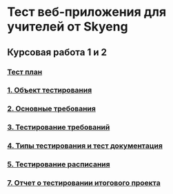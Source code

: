 # Тест веб-приложения для учителей от Skyeng
## Курсовая работа 1 и 2

### [Тест план](https://github.com/ELvovo7/-1-2-Skypro-/blob/main/docs/Тест%20план.md)

### [1. Объект тестирования](https://github.com/ELvovo7/-1-2-Skypro-/blob/main/docs/Объект%20тестирования.md)

### [2. Основные требования](https://github.com/ELvovo7/-1-2-Skypro-/blob/main/docs/Основные%20требования.md)

### [3. Тестирование требований](https://github.com/ELvovo7/-1-2-Skypro-/blob/main/docs/Тестирование%20требований.md)

### [4. Типы тестирования и тест документация](https://github.com/ELvovo7/-1-2-Skypro-/blob/main/docs/Типы%20тестирования%20и%20тест%20документация.md)

### [5. Тестирование расписания](https://github.com/ELvovo7/-1-2-Skypro-/blob/main/docs/Тестирование%20расписания.md)

### [7. Отчет о тестировании итогового проекта](https://github.com/ELvovo7/-1-2-Skypro-/blob/main/docs/Отчет%20о%20тестировании%20итогового%20проекта.md)
